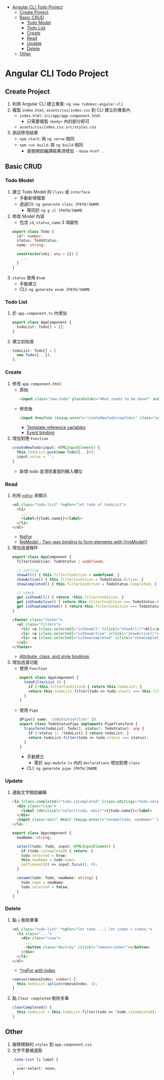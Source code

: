 
<!-- TOC -->

- [Angular CLI Todo Project](#angular-cli-todo-project)
  - [Create Project](#create-project)
  - [Basic CRUD](#basic-crud)
    - [Todo Model](#todo-model)
    - [Todo List](#todo-list)
    - [Create](#create)
    - [Read](#read)
    - [Update](#update)
    - [Delete](#delete)
  - [Other](#other)

<!-- /TOC -->

# Angular CLI Todo Project

## Create Project

1. 利用 Angular CLI 建立專案: `ng new todomvc-angular-cli`
2. 複製 `index.html`, `assets/css/index.css` 到 CLI 建立的專案內
    * `index.html`: `src/app/app.component.html`
      * 只需要複製 `<body>` 內的部分即可
    * `assets/css/index.css`: `src/styles.css`
3. 測試修改結果
    * `npm start`: 與 `ng serve` 相同
    * `npm run build`: 與 `ng build` 相同
      * 直接開啟編譯結果須增加 `--base-href .`


## Basic CRUD

### Todo Model

1. 建立 Todo Model 的 `Class` 或 `interface`
    * 手動新增檔案
    * 透過Cli: `ng generate class [PATH/]NAME`
      * 等同於 `ng g cl [PATH/]NAME`
2. 修改 Model 內容
    * 包含 `id`, `status`, `name` 3 項屬性
    ```ts
    export class Todo {
      id?: number;
      status: TodoStatus;
      name: string;

      constructor(obj: any = {}) {
        ...
      }
    }
    ```
3. `status` 使用 `Enum`
    * 手動建立
    * CLI: `ng generate enum [PATH/]NAME`


### Todo List

1. 於 `app.component.ts` 內增加
    ```ts
    export class AppComponent {
      todoList: Todo[] = [];
    }
    ```
2. 建立初始值
    ```ts
    todoList: Todo[] = [
      new Todo({...}),
    ];
    ```


### Create

1. 修改 `app.component.html`
    * 原始
      ```html
      <input class="new-todo" placeholder="What needs to be done?" autofocus>
      ```
    * 修改後
      ```html
      <input #newTodo (keyup.enter)="createNewTodo(newTodo)" class="new-todo" placeholder="What needs to be done?" autofocus>
      ```
      * [Template reference variables](https://angular.io/guide/template-syntax#template-reference-variables--var-)
      * [Event binding](https://angular.io/guide/template-syntax#event-binding)
2. 增加對應 `Function`
    ```ts
    createNewTodo(input: HTMLInputElement) {
      this.todoList.push(new Todo({...}));
      input.value = '';
    }
    ```
      * 新增 todo 並清除畫面的輸入欄位


### Read

1. 利用 [`ngFor`](https://angular.io/guide/template-syntax#ngfor) 來顯示
    ```html
    <ul class="todo-list" *ngFor="let todo of todoList">
      <li>
        ...
        <label>{{todo.name}}</label>
      </li>
    </ul>
    ```
    * [NgFor](https://angular.io/guide/template-syntax#ngfor)
    * [NgModel - Two-way binding to form elements with [(ngModel)]](https://angular.io/guide/template-syntax#ngModel)
2. 增加過濾條件
    ```ts
    export class AppComponent {
      filterCondition: TodoStatus | undefined;

      // setting
      showAll() { this.filterCondition = undefined; }
      showActive() { this.filterCondition = TodoStatus.Active; }
      showCompleted() { this.filterCondition = TodoStatus.Completed; }

      // check
      get isShowAll() { return !this.filterCondition; }
      get isShowActive() { return this.filterCondition === TodoStatus.Active; }
      get isShowCompleted() { return this.filterCondition === TodoStatus.Completed; }
    }
    ```
    ```html
    <footer class="footer">
      <ul class="filters">
        <li> <a [class.selected]="isShowAll" (click)="showAll()">All</a> </li>
        <li> <a [class.selected]="isShowActive" (click)="showActive()">Active</a> </li>
        <li> <a [class.selected]="isShowCompleted" (click)="showCompleted()">Completed</a> </li>
      </ul>
    </footer>
    ```
    * [Attribute, class, and style bindings](https://angular.io/guide/template-syntax#attribute-class-and-style-bindings)
3. 增加過濾功能
    * 使用 `Function`
        ```ts
        export class AppComponent {
          todoFilterList () {
            if (!this.filterCondition) { return this.todoList; }
            return this.todoList.filter(todo => todo.stauts === this.filterCondition);
          }
        }
        ```
    * 使用 `Pipe`
        ```ts
        @Pipe({ name: 'todoStatusFilter' })
        export class TodoStatusPipe implements PipeTransform {
          transform(todoList: Todo[], status?: TodoStatus): any {
            if (!status || !todoList) { return todoList; }
            return todoList.filter(todo => todo.status === status);
          }
        }
        ```
        * 手動建立
          * 需於 `app.module.ts` 內的 `declarations` 增加對應 `class`
        * CLI: `ng generate pipe [PATH/]NAME`


### Update

1. 連點文字開啟編輯
    ```html
    <li [class.completed]="todo.isCompleted" [class.editing]="todo.selected">
      <div class="view">
        <label (dblclick)="select(todo, edit)">{{todo.name}}</label>
      </div>
      <input class="edit" #edit (keyup.enter)="rename(todo, newName)" (blur)="todo.selected = false" [(ngModel)]="newName" autofocus>
    </li>
    ```
    ```ts
    export class Appcomponent {
      newName: string;

      select(todo: Todo, input: HTMLInputElement) {
        if (todo.isCompleted) { return; }
        todo.selected = true;
        this.newName = todo.name;
        setTimeout(() => input.focus(), 0);
      }

      rename(todo: Todo, newName: string) {
        todo.name = newName;
        todo.selected = false;
      }
    }
    ```

<!--
Q: Template reference variables in ngfor
  [Template reference variable warning notes](https://angular.io/guide/template-syntax#template-reference-variable-warning-notes)
  `The scope of a reference variable is the entire template. Do not define the same variable name more than once in the same template. The runtime value will be unpredictable.`
  REF: https://github.com/angular/angular/issues/13974
-->

### Delete

1. 點 `x` 刪除單筆
    ```html
    <ul class="todo-list" *ngFor="let todo ...; let index = index;">
      <li class="...">
        <div class="view">
          ...
          <button class="destroy" (click)="remove(index)"></button>
        </div>
      </li>
    </ul>
    ```
    * [*ngFor with index](https://angular.io/guide/template-syntax#ngfor-with-index)
    ```ts
    remove(removeIndex: number) {
      this.todoList.splice(removeIndex, 1);
    }
    ```
2. 點 `Clear completed` 刪除多筆
    ```ts
    clearCompleted() {
      this.todoList = this.todoList.filter(todo => !todo.isCompleted);
    }
    ```

## Other

1. 搬移關聯的 `styles` 到 `app.component.css`
2. 文字不要被選取
    ```css
    .todo-list li label {
      ...
      user-select: none;
    }
    ```
